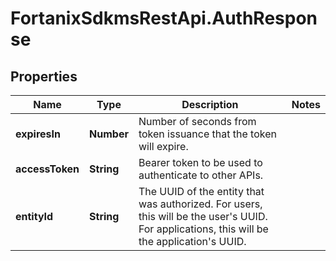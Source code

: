 # FortanixSdkmsRestApi.AuthResponse

## Properties
Name | Type | Description | Notes
------------ | ------------- | ------------- | -------------
**expiresIn** | **Number** | Number of seconds from token issuance that the token will expire. | 
**accessToken** | **String** | Bearer token to be used to authenticate to other APIs. | 
**entityId** | **String** | The UUID of the entity that was authorized. For users, this will be the user&#39;s UUID. For applications, this will be the application&#39;s UUID.  | 



